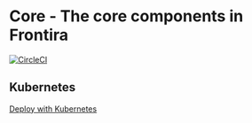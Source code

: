# Core - The core components in Frontira

[![CircleCI](https://circleci.com/gh/qlik-ea/core.svg?style=shield&circle-token=2750d5c49c0348549db4f4518aa2e85da2822452)](https://circleci.com/gh/qlik-ea/core)


## Kubernetes
[Deploy with Kubernetes](Kubernetes/)